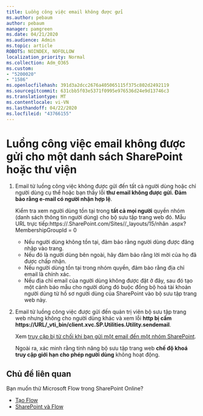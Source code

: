 ```yaml
---
title: Luồng công việc email không được gửi
ms.author: pebaum
author: pebaum
manager: pamgreen
ms.date: 04/21/2020
ms.audience: Admin
ms.topic: article
ROBOTS: NOINDEX, NOFOLLOW
localization_priority: Normal
ms.collection: Adm_O365
ms.custom:
- "5200020"
- "1586"
ms.openlocfilehash: 391d3a2dcc2676a405065115f375c802d2492119
ms.sourcegitcommit: 631cbb5f03e5371f0995e976536d24e9d13746c3
ms.translationtype: MT
ms.contentlocale: vi-VN
ms.lasthandoff: 04/22/2020
ms.locfileid: "43766155"
---
```

# <a name="workflow-email-is-not-being-sent-for-a-sharepoint-list-or-library"></a>Luồng công việc email không được gửi cho một danh sách SharePoint hoặc thư viện

1. Email từ luồng công việc không được gửi đến tất cả người dùng hoặc chỉ người dùng cụ thể hoặc bạn thấy lỗi **thư email không được gửi. Đảm bảo rằng e-mail có người nhận hợp lệ**.

    Kiểm tra xem người dùng tồn tại trong **tất cả mọi người** quyền nhóm (danh sách thông tin người dùng) cho bộ sưu tập trang web đó.  Mẫu URL trực tiếp:<tenant>https://.<sitename>SharePoint.com/Sites//_layouts/15/nhân .aspx? MembershipGroupId = 0

    - Nếu người dùng không tồn tại, đảm bảo rằng người dùng được đăng nhập vào trang. 
    - Nếu đó là người dùng bên ngoài, hãy đảm bảo rằng lời mời của họ đã được chấp nhận.
    - Nếu người dùng tồn tại trong nhóm quyền, đảm bảo rằng địa chỉ email là chính xác.
    - Nếu địa chỉ email của người dùng không được đặt ở đây, sau đó tạo một cảnh báo mẫu cho người dùng đó buộc đồng bộ hoá tài khoản người dùng từ hồ sơ người dùng của SharePoint vào bộ sưu tập trang web này.
 
2. Email từ luồng công việc được gửi đến quản trị viên bộ sưu tập trang web nhưng không cho người dùng khác và xem lỗi **http bị cấm <span>https:</span>//URL/_vti_bin/client.xvc.SP.Utilities.Utility.sendemail**.
 

    Xem [truy cập bị từ chối khi bạn gửi một email đến một nhóm SharePoint](https://docs.microsoft.com/sharepoint/support/sharing-and-permissions/access-denied-when-send-an-email-to-groups).

    Ngoài ra, xác minh rằng tính năng bộ sưu tập trang web **chế độ khoá truy cập giới hạn cho phép người dùng** không hoạt động.


## <a name="related-topics"></a>Chủ đề liên quan
Bạn muốn thử Microsoft Flow trong SharePoint Online?
- [Tạo Flow](https://support.office.com/article/Create-a-flow-for-a-list-or-library-in-SharePoint-Online-or-OneDrive-for-Business-a9c3e03b-0654-46af-a254-20252e580d01) 
- [SharePoint và Flow](https://flow.microsoft.com/blog/sharepoint-and-flow/) 


